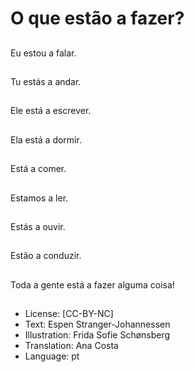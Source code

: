 # O que estão a fazer?

##
Eu estou a falar.

##
Tu estás a andar.

##
Ele está a escrever.

##
Ela está a dormir.

##
Está a comer.

##
Estamos a ler.

##
Estás a ouvir.

##
Estão a conduzir.

##
Toda a gente está a fazer alguma coisa!

##
* License: [CC-BY-NC]
* Text: Espen Stranger-Johannessen
* Illustration: Frida Sofie Schønsberg
* Translation: Ana Costa
* Language: pt
